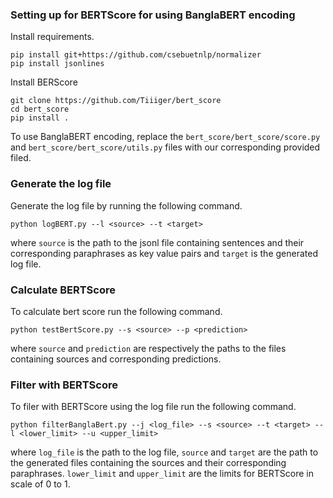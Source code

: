 ### Setting up for BERTScore for using BanglaBERT encoding
Install requirements.
```
pip install git+https://github.com/csebuetnlp/normalizer
pip install jsonlines
```
Install BERScore
```
git clone https://github.com/Tiiiger/bert_score
cd bert_score
pip install .
```
To use BanglaBERT encoding, replace the `bert_score/bert_score/score.py` and `bert_score/bert_score/utils.py` files with our corresponding provided filed.
### Generate the log file
Generate the log file by running the following command.
```
python logBERT.py --l <source> --t <target>
```
where `source` is the path to the jsonl file containing sentences and their corresponding paraphrases as key value pairs and `target` is the generated log file.
### Calculate BERTScore
To calculate bert score run the following command.
```
python testBertScore.py --s <source> --p <prediction>
```
where `source` and `prediction` are respectively the paths to the files containing sources and corresponding predictions.

### Filter with BERTScore
To filer with BERTScore using the log file run the following command.
```
python filterBanglaBert.py --j <log_file> --s <source> --t <target> --l <lower_limit> --u <upper_limit>
```
where `log_file` is the path to the log file, `source` and `target` are the path to the generated files containing the sources and their corresponding paraphrases. `lower_limit` and `upper_limit` are the limits for BERTScore in scale of 0 to 1. 
